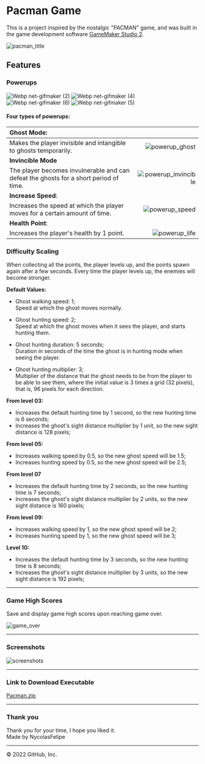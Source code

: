 # Pacman Game

This is a project inspired by the nostalgic "PACMAN" game, and was built in the game development software [GameMaker Studio 2](https://gamemaker.io/pt-BR).

![pacman_title](https://user-images.githubusercontent.com/71052352/162107885-79dd2259-7c3e-41d0-b7ea-512ea9d2c805.gif)

## Features
### Powerups 
![Webp net-gifmaker (2)](https://user-images.githubusercontent.com/71052352/162111298-e59e1f13-fdcc-43a0-b448-0e0a19c1aeb3.gif)
![Webp net-gifmaker (4)](https://user-images.githubusercontent.com/71052352/162111971-6cbf8c17-fa40-443c-9bc8-9d601041348a.gif)
![Webp net-gifmaker (6)](https://user-images.githubusercontent.com/71052352/162112331-6992d22a-58fd-4b73-8c9e-16629fb3bd44.gif)
![Webp net-gifmaker (5)](https://user-images.githubusercontent.com/71052352/162112195-477022a6-c2b8-44da-8bb2-617aaf4ca0fd.gif)


#### Four types of powerups:

**Ghost Mode:**                                                                                 | ⠀
:-----------------------------------------------------------------------------------------------|-:
Makes the player invisible and intangible to ghosts temporarily.                                | ![powerup_ghost](https://user-images.githubusercontent.com/71052352/162499988-b2df81e1-ebe4-427c-b8a0-ad7e8801e94b.gif)
**Invincible Mode**                                                                             |
The player becomes invulnerable and can defeat the ghosts for a short period of time.           | ![powerup_invincible](https://user-images.githubusercontent.com/71052352/162499841-20d6d867-c3ef-4d0d-9061-d29500618875.gif)
**Increase Speed**:                                                                             |
Increases the speed at which the player moves for a certain amount of time.                     | ![powerup_speed](https://user-images.githubusercontent.com/71052352/162499893-80d6beee-723b-441e-8889-879dea5f2910.gif)
**Health Point**:                                                                               |
Increases the player's health by 1 point.                                                       | ![powerup_life](https://user-images.githubusercontent.com/71052352/162499885-044ca9c8-8b86-4ccd-ba66-0cd26e5cecaf.gif)

### Difficulty Scaling
When collecting all the points, the player levels up, and the points spawn again after a few seconds. Every time the player levels up, the enemies will become stronger.

**Default Values:**
- Ghost walking speed: 1;<br>
Speed at which the ghost moves normally.

- Ghost hunting speed: 2;<br>
Speed at which the ghost moves when it sees the player, and starts hunting them.

- Ghost hunting duration: 5 seconds;<br>
Duration in seconds of the time the ghost is in hunting mode when seeing the player.

- Ghost hunting multiplier: 3;<br>
Multiplier of the distance that the ghost needs to be from the player to be able to see them, where the initial value is 3 times a grid (32 pixels), that is, 96 pixels for each direction.


**From level 03:**
- Increases the default hunting time by 1 second, so the new hunting time is 6 seconds;
- Increases the ghost's sight distance multiplier by 1 unit, so the new sight distance is 128 pixels;

**From level 05:**
- Increases walking speed by 0.5, so the new ghost speed will be 1.5;
- Increases hunting speed by 0.5, so the new ghost speed will be 2.5;

**From level 07**
- Increases the default hunting time by 2 seconds, so the new hunting time is 7 seconds;
- Increases the ghost's sight distance multiplier by 2 units, so the new sight distance is 160 pixels;

**From level 09:**
- Increases walking speed by 1, so the new ghost speed will be 2;
- Increases hunting speed by 1, so the new ghost speed will be 3;

**Level 10:**
- Increases the default hunting time by 3 seconds, so the new hunting time is 8 seconds;
- Increases the ghost's sight distance multiplier by 3 units, so the new sight distance is 192 pixels;

---

### Game High Scores
Save and display game high scores upon reaching game over.

![game_over](https://user-images.githubusercontent.com/71052352/162502815-20c7e750-ed25-4378-a658-c040b7380ba5.gif)

---

### Screenshots
![screenshots](https://user-images.githubusercontent.com/71052352/167958869-248525a8-f7c8-4e1c-9ed6-1c527e553952.png)

---

### Link to Download Executable
[Pacman.zip](https://github.com/NycolasFelipe/pacman-project/files/8439165/Pacman.zip)

---

### Thank you
Thank you for your time, I hope you liked it.<br>
Made by NycolasFelipe

---

© 2022 GitHub, Inc.
